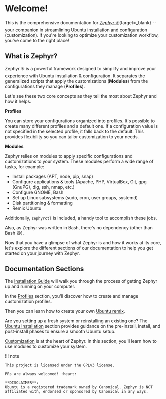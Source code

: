 # Welcome!

This is the comprehensive documentation for [_Zephyr_ :eight_spoked_asterisk:](https://github.com/es-progress/zephyr){target=\_blank} -- your companion in streamlining Ubuntu installation and configuration (customization).
If you're looking to optimize your customization workflow, you've come to the right place!

## What is Zephyr?

Zephyr :eight_spoked_asterisk: is a powerful framework designed to simplify and improve your experience with Ubuntu installation & configuration.
It separates the generalized scripts that apply the customizations (**Modules**) from the configurations they manage (**Profiles**).

Let's see these two core concepts as they tell the most about Zephyr and how it helps.

**Profiles**

You can store your configurations organized into profiles.
It's possible to create many different profiles and a default one.
If a configuration value is not specified in the selected profile, it falls back to the default.
This provides flexibility so you can tailor customization to your needs.

**Modules**

Zephyr relies on modules to apply specific configurations and customizations to your system.
These modules perform a wide range of tasks, for example:

-   Install packages (APT, node, pip, snap)
-   Configure applications & tools (Apache, PHP, VirtualBox, Git, gpg (GnuPG), dig, ssh, nmap, etc.)
-   Configure GNOME, Bash
-   Set up Linux subsystems (sudo, cron, user groups, systemd)
-   Disk partitioning & formatting
-   Remix Ubuntu

Additionally, `zephyrctl` is included, a handy tool to accomplish these jobs.

Also, as Zephyr was written in Bash, there's no dependency (other than Bash :smile:).

Now that you have a glimpse of what Zephyr is and how it works at its core, let's explore the different sections of our documentation to help you get started on your journey with Zephyr.

## Documentation Sections

The [Installation Guide](install.md) will walk you through the process of getting Zephyr up and running on your computer.

In the [Profiles](profiles.md) section, you'll discover how to create and manage customization profiles.

Then you can learn how to create your own [Ubuntu remix](remix.md).

Are you setting up a fresh system or reinstalling an existing one?
The [Ubuntu Installation](ubuntu.md) section provides guidance on the pre-install, install, and post-install phases to ensure a smooth Ubuntu setup.

[Customization](customize.md) is at the heart of Zephyr.
In this section, you'll learn how to use modules to customize your system.

!!! note

    This project is licensed under the GPLv3 license.

    PRs are always welcomed! :heart:

    **DISCLAIMER**:
    Ubuntu is a registered trademark owned by Canonical. Zephyr is NOT affiliated with, endorsed or sponsored by Canonical in any ways.
